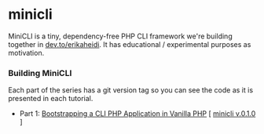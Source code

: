 # minicli

MiniCLI is a tiny, dependency-free PHP CLI framework we're building together in [dev.to/erikaheidi](dev.to/erikaheidi). It has educational / experimental purposes as motivation.

### Building MiniCLI

Each part of the series has a git version tag so you can see the code as it is presented in each tutorial.

 - Part 1: [Bootstrapping a CLI PHP Application in Vanilla PHP](https://dev.to/erikaheidi/bootstrapping-a-cli-php-application-in-vanilla-php-4ee) [ [minicli v.0.1.0](https://github.com/erikaheidi/minicli/tree/0.1.0) ]
